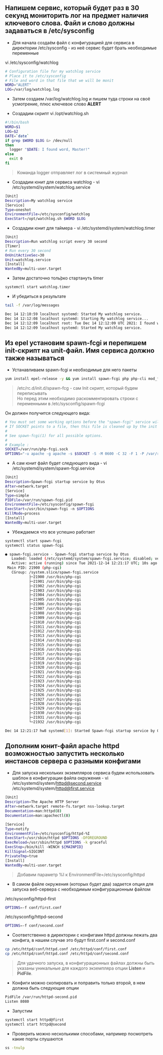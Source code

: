 ## Напишем сервис, который будет раз в 30 секунд мониторить лог на предмет наличия ключевого слова. Файл и слово должны задаваться в /etc/sysconfig

- Для начала создаём файл с конфигурацией для сервиса в директории /etc/sysconfig - из неё сервис будет брать необходимые переменные

vi /etc/sysconfig/watchlog

```bash
# Configuration file for my watchlog service
# Place it to /etc/sysconfig
# File and word in that file that we will be monit
WORD="ALERT"
LOG=/var/log/watchlog.log
```

- Затем создаем /var/log/watchlog.log и пишем туда строки на своё усмотрение, плюс ключевое слово **ALERT**

- Создадим скрипт vi /opt/watchlog.sh

```bash
#!/bin/bash
WORD=$1
LOG=$2
DATE=`date`
if grep $WORD $LOG &> /dev/null
then
  logger "$DATE: I found word, Master!"
else
  exit 0
fi
```

> Команда logger отправляет лог в системный журнал

- Создадим юнит для сервиса watchlog - vi /etc/systemd/system/watchlog.service

```bash
[Unit]
Description=My watchlog service
[Service]
Type=oneshot
EnvironmentFile=/etc/sysconfig/watchlog
ExecStart=/opt/watchlog.sh $WORD $LOG
```

- Создадим юнит для таймера - vi /etc/systemd/system/watchlog.timer

```bash
[Unit]
Description=Run watchlog script every 30 second
[Timer]
# Run every 30 second
OnUnitActiveSec=30
Unit=watchlog.service
[Install]
WantedBy=multi-user.target
```

- Затем достаточно тольþко стартануть timer

```bash
systemctl start watchlog.timer
```

- И убедиться в результате

```bash
tail -f /var/log/messages

Dec 14 12:10:59 localhost systemd: Started My watchlog service.
Dec 14 12:12:08 localhost systemd: Starting My watchlog service...
Dec 14 12:12:09 localhost root: Tue Dec 14 12:12:09 UTC 2021: I found word, Master!
Dec 14 12:12:09 localhost systemd: Started My watchlog service.
```

## Из epel установим spawn-fcgi и перепишем init-скрипт на unit-файл. Имя сервиса должно также называться

- Устанавливаем spawn-fcgi и необходимые для него пакеты

```bash
yum install epel-release -y && yum install spawn-fcgi php php-cli mod_fcgid httpd -y
```

> /etc/rc.d/init.d/spawn-fcg - cам Init скрипт, который будем переписывать  
> Но перед этим необходимо раскомментировать строки с переменными в /etc/sysconfig/spawn-fcgi

Он должен получится следующего вида:

```bash
# You must set some working options before the "spawn-fcgi" service will work.
# If SOCKET points to a file, then this file is cleaned up by the init script.
#
# See spawn-fcgi(1) for all possible options.
#
# Example :
SOCKET=/var/run/php-fcgi.sock
OPTIONS="-u apache -g apache -s $SOCKET -S -M 0600 -C 32 -F 1 -P /var/run/spawn-fcgi.pid -- /usr/bin/php-cgi"
```

- А сам юнит файл будет следующего вида - vi /etc/systemd/system/spawn-fcgi.service

```bash
[Unit]
Description=Spawn-fcgi startup service by Otus
After=network.target
[Service]
Type=simple
PIDFile=/var/run/spawn-fcgi.pid
EnvironmentFile=/etc/sysconfig/spawn-fcgi
ExecStart=/usr/bin/spawn-fcgi -n $OPTIONS
KillMode=process
[Install]
WantedBy=multi-user.target
```

- Убеждаемся что все успешно работает

```bash
systemctl start spawn-fcgi
systemctl status spawn-fcgi

● spawn-fcgi.service - Spawn-fcgi startup service by Otus
   Loaded: loaded (/etc/systemd/system/spawn-fcgi.service; disabled; vendor preset: disabled)
   Active: active (running) since Tue 2021-12-14 12:21:17 UTC; 10s ago
 Main PID: 21900 (php-cgi)
   CGroup: /system.slice/spawn-fcgi.service
           ├─21900 /usr/bin/php-cgi
           ├─21901 /usr/bin/php-cgi
           ├─21902 /usr/bin/php-cgi
           ├─21903 /usr/bin/php-cgi
           ├─21904 /usr/bin/php-cgi
           ├─21905 /usr/bin/php-cgi
           ├─21906 /usr/bin/php-cgi
           ├─21907 /usr/bin/php-cgi
           ├─21908 /usr/bin/php-cgi
           ├─21909 /usr/bin/php-cgi
           ├─21910 /usr/bin/php-cgi
           ├─21911 /usr/bin/php-cgi
           ├─21912 /usr/bin/php-cgi
           ├─21913 /usr/bin/php-cgi
           ├─21914 /usr/bin/php-cgi
           ├─21915 /usr/bin/php-cgi
           ├─21916 /usr/bin/php-cgi
           ├─21917 /usr/bin/php-cgi
           ├─21918 /usr/bin/php-cgi
           ├─21919 /usr/bin/php-cgi
           ├─21920 /usr/bin/php-cgi
           ├─21921 /usr/bin/php-cgi
           ├─21922 /usr/bin/php-cgi
           ├─21923 /usr/bin/php-cgi
           ├─21924 /usr/bin/php-cgi
           ├─21925 /usr/bin/php-cgi
           ├─21926 /usr/bin/php-cgi
           ├─21927 /usr/bin/php-cgi
           ├─21928 /usr/bin/php-cgi
           ├─21929 /usr/bin/php-cgi
           ├─21930 /usr/bin/php-cgi
           ├─21931 /usr/bin/php-cgi
           └─21932 /usr/bin/php-cgi

Dec 14 12:21:17 hw8 systemd[1]: Started Spawn-fcgi startup service by Otus.
```

## Дополним юнит-файл apache httpd возможностью запустить несколько инстансов сервера с разными конфигами

- Для запуска нескольких экземпляров сервиса будем использовать шаблон в конфигурации файла окружения - vi /etc/systemd/system/httpd@second.service /etc/systemd/system/httpd@first.service

```bash
[Unit]
Description=The Apache HTTP Server
After=network.target remote-fs.target nss-lookup.target
Documentation=man:httpd(8)
Documentation=man:apachectl(8)

[Service]
Type=notify
EnvironmentFile=/etc/sysconfig/httpd-%I
ExecStart=/usr/sbin/httpd $OPTIONS -DFOREGROUND
ExecReload=/usr/sbin/httpd $OPTIONS -k graceful
ExecStop=/bin/kill -WINCH ${MAINPID}
KillSignal=SIGCONT
PrivateTmp=true
[Install]
WantedBy=multi-user.target
```

> Добавим параметр %I к EnvironmentFile=/etc/sysconfig/httpd

- В самом файле окружения (которых будет два) задается опция для запуска веб-сервера с необходимым конфигурационным файлом

/etc/sysconfig/httpd-first

```bash
OPTIONS=-f conf/first.conf
```

/etc/sysconfig/httpd-second

```bash
OPTIONS=-f conf/second.conf
```

- Соответственно в директории с конфигами httpd должны лежать два конфига, в нашем случае это будут first.conf и second.conf

```bash
cp /etc/httpd/conf/httpd.conf /etc/httpd/conf/first.conf                              
cp /etc/httpd/conf/httpd.conf /etc/httpd/conf/second.conf
```

> Для удачного запуска, в конфигурационных файлах должны быть указаны уникальные для каждого экземпляра опции **Listen** и **PidFile**.  

- Конфиги можно скопировать и поправить только второй, в нем должна быть следующие опции

```bash
PidFile /var/run/httpd-second.pid
Listen 8080
```

- Запустим

```bash
systemctl start httpd@first
systemctl start httpd@second
```

- Проверить можно несколькими способами, например посмотреть какие порты слушаются

```bash
ss -tnulp 
